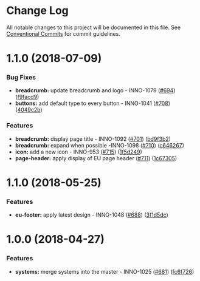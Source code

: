# Change Log

All notable changes to this project will be documented in this file.
See [Conventional Commits](https://conventionalcommits.org) for commit guidelines.

<a name="1.1.0"></a>

# 1.1.0 (2018-07-09)

### Bug Fixes

* **breadcrumb:** update breadcrumb and logo - INNO-1079 ([#694](https://github.com/ec-europa/europa-component-library/issues/694)) ([f9facd9](https://github.com/ec-europa/europa-component-library/commit/f9facd9))
* **buttons:** add default type to every button - INNO-1041 ([#708](https://github.com/ec-europa/europa-component-library/issues/708)) ([4049c2b](https://github.com/ec-europa/europa-component-library/commit/4049c2b))

### Features

* **breadcrumb:** display page title - INNO-1092 ([#701](https://github.com/ec-europa/europa-component-library/issues/701)) ([bd9f3b2](https://github.com/ec-europa/europa-component-library/commit/bd9f3b2))
* **breadcrumb:** expand when possible -INNO-1098 ([#710](https://github.com/ec-europa/europa-component-library/issues/710)) ([c646267](https://github.com/ec-europa/europa-component-library/commit/c646267))
* **icon:** add a new icon - INNO-953 ([#715](https://github.com/ec-europa/europa-component-library/issues/715)) ([1f5d249](https://github.com/ec-europa/europa-component-library/commit/1f5d249))
* **page-header:** apply display of EU page header ([#711](https://github.com/ec-europa/europa-component-library/issues/711)) ([1c67305](https://github.com/ec-europa/europa-component-library/commit/1c67305))

<a name="1.1.0"></a>

# 1.1.0 (2018-05-25)

### Features

* **eu-footer:** apply latest design - INNO-1048 ([#688](https://github.com/ec-europa/europa-component-library/issues/688)) ([3f1d5dc](https://github.com/ec-europa/europa-component-library/commit/3f1d5dc))

<a name="1.0.0"></a>

# 1.0.0 (2018-04-27)

### Features

* **systems:** merge systems into the master - INNO-1025 ([#681](https://github.com/ec-europa/europa-component-library/issues/681)) ([fc6f726](https://github.com/ec-europa/europa-component-library/commit/fc6f726))
